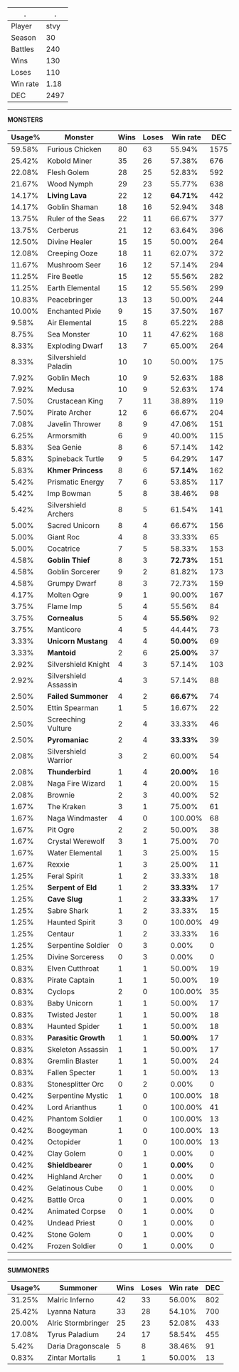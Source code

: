 .|.
|-|-
Player|stvy
Season|30
Battles|240
Wins|130
Loses|110
Win rate|1.18
DEC|2497

---
**MONSTERS**

Usage%|Monster|Wins|Loses|Win rate|DEC|
-|-|-|-|-|-|
59.58%|Furious Chicken|80|63|55.94%|1575|
25.42%|Kobold Miner|35|26|57.38%|676|
22.08%|Flesh Golem|28|25|52.83%|592|
21.67%|Wood Nymph|29|23|55.77%|638|
14.17%|**Living Lava**|22|12|**64.71%**|442|
14.17%|Goblin Shaman|18|16|52.94%|348|
13.75%|Ruler of the Seas|22|11|66.67%|377|
13.75%|Cerberus|21|12|63.64%|396|
12.50%|Divine Healer|15|15|50.00%|264|
12.08%|Creeping Ooze|18|11|62.07%|372|
11.67%|Mushroom Seer|16|12|57.14%|294|
11.25%|Fire Beetle|15|12|55.56%|282|
11.25%|Earth Elemental|15|12|55.56%|299|
10.83%|Peacebringer|13|13|50.00%|244|
10.00%|Enchanted Pixie|9|15|37.50%|167|
9.58%|Air Elemental|15|8|65.22%|288|
8.75%|Sea Monster|10|11|47.62%|168|
8.33%|Exploding Dwarf|13|7|65.00%|264|
8.33%|Silvershield Paladin|10|10|50.00%|175|
7.92%|Goblin Mech|10|9|52.63%|188|
7.92%|Medusa|10|9|52.63%|174|
7.50%|Crustacean King|7|11|38.89%|119|
7.50%|Pirate Archer|12|6|66.67%|204|
7.08%|Javelin Thrower|8|9|47.06%|151|
6.25%|Armorsmith|6|9|40.00%|115|
5.83%|Sea Genie|8|6|57.14%|142|
5.83%|Spineback Turtle|9|5|64.29%|147|
5.83%|**Khmer Princess**|8|6|**57.14%**|162|
5.42%|Prismatic Energy|7|6|53.85%|117|
5.42%|Imp Bowman|5|8|38.46%|98|
5.42%|Silvershield Archers|8|5|61.54%|141|
5.00%|Sacred Unicorn|8|4|66.67%|156|
5.00%|Giant Roc|4|8|33.33%|65|
5.00%|Cocatrice|7|5|58.33%|153|
4.58%|**Goblin Thief**|8|3|**72.73%**|151|
4.58%|Goblin Sorcerer|9|2|81.82%|173|
4.58%|Grumpy Dwarf|8|3|72.73%|159|
4.17%|Molten Ogre|9|1|90.00%|167|
3.75%|Flame Imp|5|4|55.56%|84|
3.75%|**Cornealus**|5|4|**55.56%**|92|
3.75%|Manticore|4|5|44.44%|73|
3.33%|**Unicorn Mustang**|4|4|**50.00%**|69|
3.33%|**Mantoid**|2|6|**25.00%**|37|
2.92%|Silvershield Knight|4|3|57.14%|103|
2.92%|Silvershield Assassin|4|3|57.14%|88|
2.50%|**Failed Summoner**|4|2|**66.67%**|74|
2.50%|Ettin Spearman|1|5|16.67%|22|
2.50%|Screeching Vulture|2|4|33.33%|46|
2.50%|**Pyromaniac**|2|4|**33.33%**|39|
2.08%|Silvershield Warrior|3|2|60.00%|54|
2.08%|**Thunderbird**|1|4|**20.00%**|16|
2.08%|Naga Fire Wizard|1|4|20.00%|15|
2.08%|Brownie|2|3|40.00%|52|
1.67%|The Kraken|3|1|75.00%|61|
1.67%|Naga Windmaster|4|0|100.00%|68|
1.67%|Pit Ogre|2|2|50.00%|38|
1.67%|Crystal Werewolf|3|1|75.00%|70|
1.67%|Water Elemental|1|3|25.00%|15|
1.67%|Rexxie|1|3|25.00%|11|
1.25%|Feral Spirit|1|2|33.33%|18|
1.25%|**Serpent of Eld**|1|2|**33.33%**|17|
1.25%|**Cave Slug**|1|2|**33.33%**|17|
1.25%|Sabre Shark|1|2|33.33%|15|
1.25%|Haunted Spirit|3|0|100.00%|49|
1.25%|Centaur|1|2|33.33%|16|
1.25%|Serpentine Soldier|0|3|0.00%|0|
1.25%|Divine Sorceress|0|3|0.00%|0|
0.83%|Elven Cutthroat|1|1|50.00%|19|
0.83%|Pirate Captain|1|1|50.00%|19|
0.83%|Cyclops|2|0|100.00%|35|
0.83%|Baby Unicorn|1|1|50.00%|17|
0.83%|Twisted Jester|1|1|50.00%|18|
0.83%|Haunted Spider|1|1|50.00%|18|
0.83%|**Parasitic Growth**|1|1|**50.00%**|17|
0.83%|Skeleton Assassin|1|1|50.00%|17|
0.83%|Gremlin Blaster|1|1|50.00%|24|
0.83%|Fallen Specter|1|1|50.00%|13|
0.83%|Stonesplitter Orc|0|2|0.00%|0|
0.42%|Serpentine Mystic|1|0|100.00%|18|
0.42%|Lord Arianthus|1|0|100.00%|41|
0.42%|Phantom Soldier|1|0|100.00%|13|
0.42%|Boogeyman|1|0|100.00%|13|
0.42%|Octopider|1|0|100.00%|13|
0.42%|Clay Golem|0|1|0.00%|0|
0.42%|**Shieldbearer**|0|1|**0.00%**|0|
0.42%|Highland Archer|0|1|0.00%|0|
0.42%|Gelatinous Cube|0|1|0.00%|0|
0.42%|Battle Orca|0|1|0.00%|0|
0.42%|Animated Corpse|0|1|0.00%|0|
0.42%|Undead Priest|0|1|0.00%|0|
0.42%|Stone Golem|0|1|0.00%|0|
0.42%|Frozen Soldier|0|1|0.00%|0|

---
**SUMMONERS**

Usage%|Summoner|Wins|Loses|Win rate|DEC|
-|-|-|-|-|-|
31.25%|Malric Inferno|42|33|56.00%|802|
25.42%|Lyanna Natura|33|28|54.10%|700|
20.00%|Alric Stormbringer|25|23|52.08%|433|
17.08%|Tyrus Paladium|24|17|58.54%|455|
5.42%|Daria Dragonscale|5|8|38.46%|91|
0.83%|Zintar Mortalis|1|1|50.00%|13|
